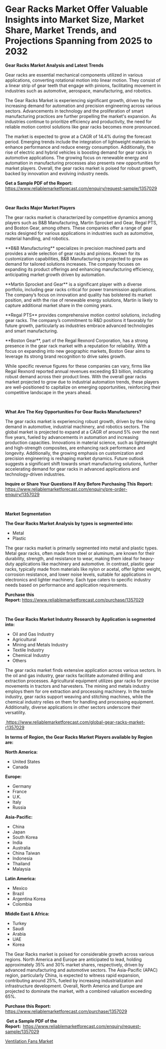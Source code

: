 <p><h1>Gear Racks Market Offer Valuable Insights into Market Size, Market Share, Market Trends, and Projections Spanning from 2025 to 2032</h1></p><p><strong>Gear Racks Market Analysis and Latest Trends</strong></p>
<p><p>Gear racks are essential mechanical components utilized in various applications, converting rotational motion into linear motion. They consist of a linear strip of gear teeth that engage with pinions, facilitating movement in industries such as automotive, aerospace, manufacturing, and robotics.</p><p>The Gear Racks Market is experiencing significant growth, driven by the increasing demand for automation and precision engineering across various sectors. Advancements in technology and the proliferation of smart manufacturing practices are further propelling the market's expansion. As industries continue to prioritize efficiency and productivity, the need for reliable motion control solutions like gear racks becomes more pronounced.</p><p>The market is expected to grow at a CAGR of 14.4% during the forecast period. Emerging trends include the integration of lightweight materials to enhance performance and reduce energy consumption. Additionally, the rise of electric and hybrid vehicles is boosting demand for gear racks in automotive applications. The growing focus on renewable energy and automation in manufacturing processes also presents new opportunities for market players. Overall, the gear racks market is poised for robust growth, backed by innovation and evolving industry needs.</p></p>
<p><strong>Get a Sample PDF of the Report:&nbsp;</strong> <a href="https://www.reliablemarketforecast.com/enquiry/request-sample/1357029?utm_campaign=1105&utm_medium=2&utm_source=Github&utm_content=ia&utm_term=16022025&utm_id=gear-racks">https://www.reliablemarketforecast.com/enquiry/request-sample/1357029</a></p>
<p>&nbsp;</p>
<p><strong>Gear Racks Major Market Players</strong></p>
<p><p>The gear racks market is characterized by competitive dynamics among players such as B&B Manufacturing, Martin Sprocket and Gear, Regal PTS, and Boston Gear, among others. These companies offer a range of gear racks designed for various applications in industries such as automotive, material handling, and robotics.</p><p>**B&B Manufacturing** specializes in precision machined parts and provides a wide selection of gear racks and pinions. Known for its customization capabilities, B&B Manufacturing is projected to grow as demand for tailored solutions increases. The company focuses on expanding its product offerings and enhancing manufacturing efficiency, anticipating market growth driven by automation.</p><p>**Martin Sprocket and Gear** is a significant player with a diverse portfolio, including gear racks critical for power transmission applications. The company’s focus on innovation and quality has bolstered its market position, and with the rise of renewable energy solutions, Martin is likely to capture additional market share in the coming years.</p><p>**Regal PTS** provides comprehensive motion control solutions, including gear racks. The company’s commitment to R&D positions it favorably for future growth, particularly as industries embrace advanced technologies and smart manufacturing.</p><p>**Boston Gear**, part of the Regal Rexnord Corporation, has a strong presence in the gear rack market with a reputation for reliability. With a focus on expanding into new geographic markets, Boston Gear aims to leverage its strong brand recognition to drive sales growth.</p><p>While specific revenue figures for these companies can vary, firms like Regal Rexnord reported annual revenues exceeding $3 billion, indicating robust demand across their product lines. With the overall gear racks market projected to grow due to industrial automation trends, these players are well-positioned to capitalize on emerging opportunities, reinforcing their competitive landscape in the years ahead.</p></p>
<p>&nbsp;</p>
<p><strong>What Are The Key Opportunities For Gear Racks Manufacturers?</strong></p>
<p><p>The gear racks market is experiencing robust growth, driven by the rising demand in automotive, industrial machinery, and robotics sectors. The global market is projected to expand at a CAGR of around 5% over the next five years, fueled by advancements in automation and increasing production capacities. Innovations in material science, such as lightweight and high-strength composites, are enhancing rack performance and longevity. Additionally, the growing emphasis on customization and precision engineering is reshaping market dynamics. Future outlook suggests a significant shift towards smart manufacturing solutions, further accelerating demand for gear racks in advanced applications and technology-driven industries.</p></p>
<p><strong>Inquire or Share Your Questions If Any Before Purchasing This Report:</strong> <a href="https://www.reliablemarketforecast.com/enquiry/pre-order-enquiry/1357029?utm_campaign=1105&utm_medium=2&utm_source=Github&utm_content=ia&utm_term=16022025&utm_id=gear-racks">https://www.reliablemarketforecast.com/enquiry/pre-order-enquiry/1357029</a></p>
<p>&nbsp;</p>
<p><strong>Market Segmentation</strong></p>
<p><strong>The Gear Racks Market Analysis by types is segmented into:</strong></p>
<p><ul><li>Metal</li><li>Plastic</li></ul></p>
<p><p>The gear racks market is primarily segmented into metal and plastic types. Metal gear racks, often made from steel or aluminum, are known for their durability, strength, and resistance to wear, making them ideal for heavy-duty applications like machinery and automotive. In contrast, plastic gear racks, typically made from materials like nylon or acetal, offer lighter weight, corrosion resistance, and lower noise levels, suitable for applications in electronics and lighter machinery. Each type caters to specific industry needs based on performance and application requirements.</p></p>
<p><strong>Purchase this Report:&nbsp;</strong><a href="https://www.reliablemarketforecast.com/purchase/1357029?utm_campaign=1105&utm_medium=2&utm_source=Github&utm_content=ia&utm_term=16022025&utm_id=gear-racks">https://www.reliablemarketforecast.com/purchase/1357029</a></p>
<p>&nbsp;</p>
<p><strong>The Gear Racks Market Industry Research by Application is segmented into:</strong></p>
<p><ul><li>Oil and Gas Industry</li><li>Agricultural</li><li>Mining and Metals Industry</li><li>Textile Industry</li><li>Chemical Industry</li><li>Others</li></ul></p>
<p><p>The gear racks market finds extensive application across various sectors. In the oil and gas industry, gear racks facilitate automated drilling and extraction processes. Agricultural equipment utilizes gear racks for precise movements in tractors and harvesters. The mining and metals industry employs them for ore extraction and processing machinery. In the textile industry, gear racks support weaving and stitching machines, while the chemical industry relies on them for handling and processing equipment. Additionally, diverse applications in other sectors underscore their versatility.</p></p>
<p><a href="https://www.reliablemarketforecast.com/global-gear-racks-market-r1357029?utm_campaign=1105&utm_medium=2&utm_source=Github&utm_content=ia&utm_term=16022025&utm_id=gear-racks">&nbsp;https://www.reliablemarketforecast.com/global-gear-racks-market-r1357029</a></p>
<p><strong>In terms of Region, the Gear Racks Market Players available by Region are:</strong></p>
<p>
    <p> <strong> North America: </strong>
        <ul>
            <li>United States</li>
            <li>Canada</li>
        </ul>
        </p> 
    <p> <strong> Europe: </strong>
        <ul>
            <li>Germany</li>
            <li>France</li>
            <li>U.K.</li>
            <li>Italy</li>
            <li>Russia</li>
        </ul>
        </p> 
    <p> <strong> Asia-Pacific: </strong>
        <ul>
            <li>China</li>
            <li>Japan</li>
            <li>South Korea</li>
            <li>India</li>
            <li>Australia</li>
            <li>China Taiwan</li>
            <li>Indonesia</li>
            <li>Thailand</li>
            <li>Malaysia</li>
        </ul>
        </p> 
    <p> <strong> Latin America: </strong>
        <ul>
            <li>Mexico</li>
            <li>Brazil</li>
            <li>Argentina Korea</li>
            <li>Colombia</li>
        </ul>
        </p> 
    <p> <strong> Middle East & Africa: </strong>
        <ul>
            <li>Turkey</li>
            <li>Saudi</li>
            <li>Arabia</li>
            <li>UAE</li>
            <li>Korea</li>
        </ul>
    </p>
    </p>
<p><p>The Gear Racks market is poised for considerable growth across various regions. North America and Europe are anticipated to lead, holding approximately 35% and 30% market shares, respectively, driven by advanced manufacturing and automotive sectors. The Asia-Pacific (APAC) region, particularly China, is expected to witness rapid expansion, contributing around 25%, fueled by increasing industrialization and infrastructure development. Overall, North America and Europe are projected to dominate the market, with a combined valuation exceeding 65%.</p></p>
<p><strong>Purchase this Report: </strong><a href="https://www.reliablemarketforecast.com/purchase/1357029?utm_campaign=1105&utm_medium=2&utm_source=Github&utm_content=ia&utm_term=16022025&utm_id=gear-racks">https://www.reliablemarketforecast.com/purchase/1357029</a></p>
<p>&nbsp;<strong>Get a Sample PDF of the Report:&nbsp;&nbsp;</strong><a href="https://www.reliablemarketforecast.com/enquiry/request-sample/1357029?utm_campaign=1105&utm_medium=2&utm_source=Github&utm_content=ia&utm_term=16022025&utm_id=gear-racks">https://www.reliablemarketforecast.com/enquiry/request-sample/1357029</a></p>
<p><strong></strong></p>
<p><p><a href="https://github.com/prosalinda88/Market-Research-Report-List-7/blob/main/ventilation-fans-market.md?utm_campaign=1105&utm_medium=2&utm_source=Github&utm_content=ia&utm_term=16022025&utm_id=gear-racks">Ventilation Fans Market</a></p></p>